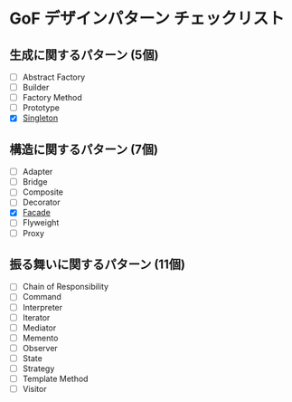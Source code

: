 # GoF デザインパターン チェックリスト

## 生成に関するパターン (5個)

- [ ] Abstract Factory
- [ ] Builder
- [ ] Factory Method
- [ ] Prototype
- [x] [Singleton](./singleton/)

## 構造に関するパターン (7個)

- [ ] Adapter
- [ ] Bridge
- [ ] Composite
- [ ] Decorator
- [x] [Facade](./facade/)
- [ ] Flyweight
- [ ] Proxy

## 振る舞いに関するパターン (11個)

- [ ] Chain of Responsibility
- [ ] Command
- [ ] Interpreter
- [ ] Iterator
- [ ] Mediator
- [ ] Memento
- [ ] Observer
- [ ] State
- [ ] Strategy
- [ ] Template Method
- [ ] Visitor

